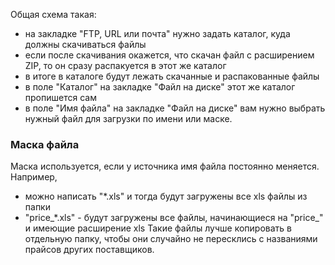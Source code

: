 
Общая схема такая:
- на закладке "FTP, URL или почта" нужно задать каталог, куда должны скачиваться файлы
- если после скачивания окажется, что скачан файл с расширением ZIP, то он сразу распакуется в этот же каталог
- в итоге в каталоге будут лежать скачанные и распакованные файлы
- в поле "Каталог" на закладке "Файл на диске" этот же каталог пропишется сам
- в поле "Имя файла" на закладке "Файл на диске" вам нужно выбрать нужный файл для загрузки по имени или маске. 

### Маска файла
 Маска используется, если у источника имя файла постоянно меняется. Например,
 - можно написать "*.xls" и тогда будут загружены все xls файлы из папки
 - "price_*.xls" - будут загружены все файлы, начинающиеся на "price_" и имеющие расширение xls
 Такие файлы лучше копировать в отдельную папку, чтобы они случайно не пересклись с названиями прайсов других поставщиков.